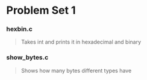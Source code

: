 # Problem Set 1

### hexbin.c
>Takes int and prints it in hexadecimal and binary

### show_bytes.c
>Shows how many bytes different types have
